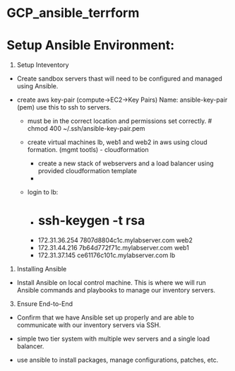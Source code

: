 # GCP_ansible_terrform
# Setup Ansible Environment:

1.  Setup Inteventory
- Create sandbox servers thast will need to be configured and managed using Ansible.

- create aws key-pair (compute->EC2->Key Pairs) Name: ansible-key-pair (pem) use this to ssh to servers.
   - must be in the correct location and permissions set correctly. # chmod 400 ~/.ssh/ansible-key-pair.pem
   - create virtual machines lb, web1 and web2 in aws using cloud formation. (mgmt tootls) - cloudformation
     - create a new stack of webservers and a load balancer using provided cloudformation template
     - 

   - login to lb: 
     - # ssh-keygen -t rsa
     - 172.31.36.254   7807d8804c1c.mylabserver.com web2
     - 172.31.44.216   7b64d772f71c.mylabserver.com web1
     - 172.31.37.145   ce61176c101c.mylabserver.com lb
1. Installing Ansible
  -  Install Ansible on local control machine. This is where we will run Ansible commands and playbooks to manage our inventory servers.
3. Ensure End-to-End
  - Confirm that we have Ansible set up properly and are able to communicate with our inventory servers via SSH.

- simple two tier system with multiple wev servers and a single load balancer.
- use ansible to install packages, manage configurations, patches, etc.
